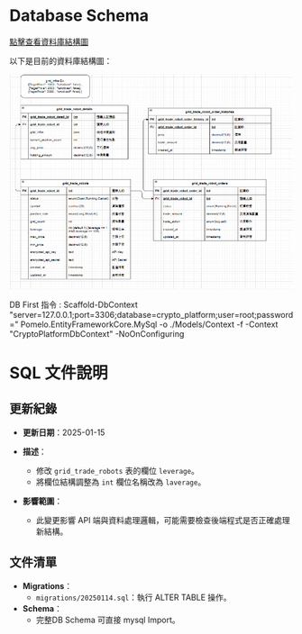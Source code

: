 # Database Schema

[點擊查看資料庫結構圖](https://drive.google.com/file/d/1LHCKwMRXESlKlj9vBS7O2z9XtvmNZpa9/view?usp=sharing)

以下是目前的資料庫結構圖：

![Database Schema](schema.png)

DB First 指令 :
Scaffold-DbContext "server=127.0.0.1;port=3306;database=crypto_platform;user=root;password=" Pomelo.EntityFrameworkCore.MySql -o ./Models/Context -f -Context "CryptoPlatformDbContext" -NoOnConfiguring

# SQL 文件說明

## 更新紀錄
- **更新日期**：2025-01-15
- **描述**：
  - 修改 `grid_trade_robots` 表的欄位 `leverage`。
  - 將欄位結構調整為 `int` 欄位名稱改為 `laverage`。

- **影響範圍**：
  - 此變更影響 API 端與資料處理邏輯，可能需要檢查後端程式是否正確處理新結構。

## 文件清單
- **Migrations**：
  - `migrations/20250114.sql`：執行 ALTER TABLE 操作。
- **Schema**：
  - 完整DB Schema 可直接 mysql Import。


